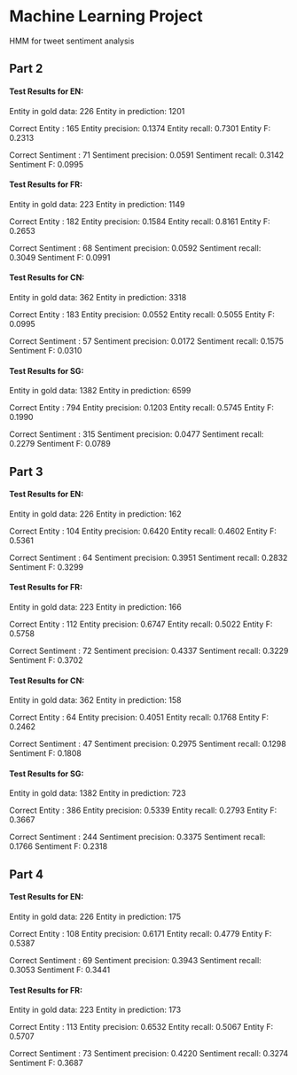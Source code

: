 # Machine Learning Project
HMM for tweet sentiment analysis


Part 2
------
#### Test Results for EN: ####
Entity in gold data: 226
Entity in prediction: 1201

Correct Entity : 165
Entity  precision: 0.1374
Entity  recall: 0.7301
Entity  F: 0.2313

Correct Sentiment : 71
Sentiment  precision: 0.0591
Sentiment  recall: 0.3142
Sentiment  F: 0.0995

#### Test Results for FR: ####
Entity in gold data: 223
Entity in prediction: 1149

Correct Entity : 182
Entity  precision: 0.1584
Entity  recall: 0.8161
Entity  F: 0.2653

Correct Sentiment : 68
Sentiment  precision: 0.0592
Sentiment  recall: 0.3049
Sentiment  F: 0.0991

#### Test Results for CN: ####
Entity in gold data: 362
Entity in prediction: 3318

Correct Entity : 183
Entity  precision: 0.0552
Entity  recall: 0.5055
Entity  F: 0.0995

Correct Sentiment : 57
Sentiment  precision: 0.0172
Sentiment  recall: 0.1575
Sentiment  F: 0.0310

#### Test Results for SG: ####
Entity in gold data: 1382
Entity in prediction: 6599

Correct Entity : 794
Entity  precision: 0.1203
Entity  recall: 0.5745
Entity  F: 0.1990

Correct Sentiment : 315
Sentiment  precision: 0.0477
Sentiment  recall: 0.2279
Sentiment  F: 0.0789

Part 3
------
#### Test Results for EN: ####
Entity in gold data: 226
Entity in prediction: 162

Correct Entity : 104
Entity  precision: 0.6420
Entity  recall: 0.4602
Entity  F: 0.5361

Correct Sentiment : 64
Sentiment  precision: 0.3951
Sentiment  recall: 0.2832
Sentiment  F: 0.3299

#### Test Results for FR: ####
Entity in gold data: 223
Entity in prediction: 166

Correct Entity : 112
Entity  precision: 0.6747
Entity  recall: 0.5022
Entity  F: 0.5758

Correct Sentiment : 72
Sentiment  precision: 0.4337
Sentiment  recall: 0.3229
Sentiment  F: 0.3702

#### Test Results for CN: ####
Entity in gold data: 362
Entity in prediction: 158

Correct Entity : 64
Entity  precision: 0.4051
Entity  recall: 0.1768
Entity  F: 0.2462

Correct Sentiment : 47
Sentiment  precision: 0.2975
Sentiment  recall: 0.1298
Sentiment  F: 0.1808

#### Test Results for SG: ####
Entity in gold data: 1382
Entity in prediction: 723

Correct Entity : 386
Entity  precision: 0.5339
Entity  recall: 0.2793
Entity  F: 0.3667

Correct Sentiment : 244
Sentiment  precision: 0.3375
Sentiment  recall: 0.1766
Sentiment  F: 0.2318

Part 4
------
#### Test Results for EN: ####
Entity in gold data: 226
Entity in prediction: 175

Correct Entity : 108
Entity  precision: 0.6171
Entity  recall: 0.4779
Entity  F: 0.5387

Correct Sentiment : 69
Sentiment  precision: 0.3943
Sentiment  recall: 0.3053
Sentiment  F: 0.3441

#### Test Results for FR: ####
Entity in gold data: 223
Entity in prediction: 173

Correct Entity : 113
Entity  precision: 0.6532
Entity  recall: 0.5067
Entity  F: 0.5707

Correct Sentiment : 73
Sentiment  precision: 0.4220
Sentiment  recall: 0.3274
Sentiment  F: 0.3687